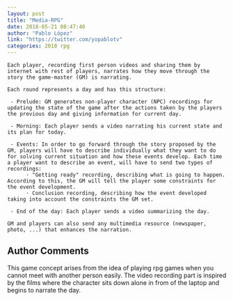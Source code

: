 ```yaml
---
layout: post
title: "Media-RPG"
date: 2018-05-21 08:47:40
author: "Pablo López"
link: "https://twitter.com/yopablotv"
categories: 2018 rpg
---
```

```
Each player, recording first person videos and sharing them by internet with rest of players, narrates how they move through the story the game-master (GM) is narrating. 

Each round represents a day and has this structure: 

 - Prelude: GM generates non-player character (NPC) recordings for updating the state of the game after the actions taken by the players the previous day and giving information for current day. 

 - Morning: Each player sends a video narrating his current state and its plan for today. 

 - Events: In order to go forward through the story proposed by the GM, players will have to describe individually what they want to do for solving current situation and how these events develop. Each time a player want to describe an event, will have to send two types of recordings: 
      · "Getting ready" recording, describing what is going to happen. According to this, the GM will tell the player some constraints for the event development. 
      · Conclusion recording, describing how the event developed taking into account the constraints the GM set. 

 - End of the day: Each player sends a video summarizing the day. 

GM and players can also send any multimedia resource (newspaper, photo, ...) that enhances the narration.

```
## Author Comments 

This game concept arises from the idea of playing rpg games when you cannot meet with another person easily. The video recording part is inspired by the films where the character sits down alone in from of the laptop and begins to narrate the day.
